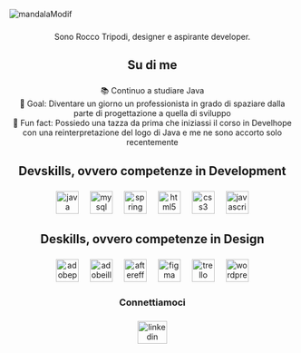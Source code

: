 <!---
- 👋 Hi, I’m @TripodiRocco
- 👀 I’m interested in ...
- 🌱 I’m currently learning ...
- 💞️ I’m looking to collaborate on ...
- 📫 How to reach me ...
--->


![mandalaModif](https://github.com/TripodiRocco/TripodiRocco/assets/129308576/c58672ff-9896-4442-b46a-fe2fe9458bab)

###
<p align="center">Sono Rocco Tripodi, designer e aspirante developer.</p>

###

<h2 align="center">Su di me</h2>

###

<p align="center">📚 Continuo a studiare Java<br>🎯 Goal: Diventare un giorno un professionista in grado di spaziare dalla parte di progettazione a quella di sviluppo<br>🎲 Fun fact: Possiedo una tazza da prima che iniziassi il corso in Develhope con una reinterpretazione del logo di Java e me ne sono accorto solo recentemente</p>

###

<h2 align="center">Devskills, ovvero competenze in Development</h2>

###

<div align="center">
  <img src="https://skillicons.dev/icons?i=java" height="40" alt="java logo"  />
  <img width="12" />
  <img src="https://cdn.jsdelivr.net/gh/devicons/devicon/icons/mysql/mysql-original.svg" height="40" alt="mysql logo"  />
  <img width="12" />
  <img src="https://cdn.jsdelivr.net/gh/devicons/devicon/icons/spring/spring-original.svg" height="40" alt="spring logo"  />
  <img width="12" />
  <img src="https://upload.wikimedia.org/wikipedia/commons/6/61/HTML5_logo_and_wordmark.svg" height="40" alt="html5 logo"  />
  <img width="12" />
  <img src="https://upload.wikimedia.org/wikipedia/commons/d/d5/CSS3_logo_and_wordmark.svg" height="40" alt="css3 logo"  />
  <img width="12" />
  <img src="https://cdn.jsdelivr.net/gh/devicons/devicon/icons/javascript/javascript-original.svg" height="40" alt="javascript logo"  />
</div>

###

<h2 align="center">Deskills, ovvero competenze in Design</h2>

###

<div align="center">
  <img src="https://upload.wikimedia.org/wikipedia/commons/a/af/Adobe_Photoshop_CC_icon.svg" height="40" alt="adobephotoshop logo"  />
  <img width="12" />
  <img src="https://upload.wikimedia.org/wikipedia/commons/f/fb/Adobe_Illustrator_CC_icon.svg" height="40" alt="adobeillustrator logo"  />
  <img width="12" />
  <img src="https://upload.wikimedia.org/wikipedia/commons/c/cb/Adobe_After_Effects_CC_icon.svg" height="40" alt="aftereffects logo"  />
  <img width="12" />
  <img src="https://cdn.jsdelivr.net/gh/devicons/devicon/icons/figma/figma-original.svg" height="40" alt="figma logo"  />
  <img width="12" />
  <img src="https://cdn.jsdelivr.net/gh/devicons/devicon/icons/trello/trello-plain.svg" height="40" alt="trello logo"  />
  <img width="12" />
  <img src="https://cdn.jsdelivr.net/gh/devicons/devicon/icons/wordpress/wordpress-original.svg" height="40" alt="wordpress logo"  />
</div>

###

<h3 align="center">Connettiamoci</h3>

###

<div align="center">
  <a href="https://www.linkedin.com/in/rocco-tripodi/" target="_blank">
    <img src="https://raw.githubusercontent.com/maurodesouza/profile-readme-generator/master/src/assets/icons/social/linkedin/default.svg" width="52" height="40" alt="linkedin logo"  />
  </a>
  
###

<!---
TripodiRocco/TripodiRocco is a ✨ special ✨ repository because its `README.md` (this file) appears on your GitHub profile.
You can click the Preview link to take a look at your changes.
--->
